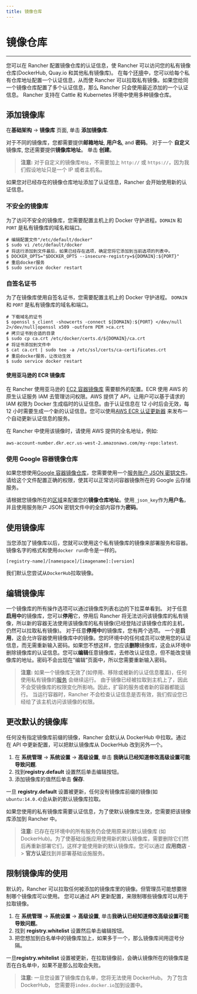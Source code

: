 ```yaml
---
title: 镜像仓库
---
```


# 镜像仓库

---

您可以在 Rancher 配置镜像仓库的认证信息，使 Rancher 可以访问您的私有镜像仓库(DockerHub, Quay.io 和其他私有镜像库)。
在每个[环境](/docs/rancher1/configurations/environments/)中，您可以给每个私有仓库地址配置一个认证信息，从而使 Rancher 可以拉取私有镜像。如果您给同一个镜像仓库配置了多个认证信息，那么 Rancher 只会使用最近添加的一个认证信息。 Rancher 支持在 Cattle 和 Kubernetes 环境中使用多种镜像仓库。

## 添加镜像库

在**基础架构** -> **镜像库** 页面, 单击 **添加镜像库**.

对于不同的镜像库，您都需要提供**邮箱地址**, **用户名**, and **密码**。 对于一个 **自定义** 镜像库, 您还需要提供**镜像库地址**。 单击 **创建**。

> **注意:** 对于自定义的镜像库`地址`，不需要加上 `http://` 或 `https://`，因为我们假设地址只是一个 IP 或者主机名。

如果您对已经存在的镜像仓库地址添加了认证信息，Rancher 会开始使用新的认证信息。

### 不安全的镜像库

为了访问不安全的镜像库，您需要配置主机上的 Docker 守护进程。`DOMAIN` 和 `PORT` 是私有镜像库的域名和端口。

```
# 编辑配置文件"/etc/default/docker"
$ sudo vi /etc/default/docker
# 将这行添加到文件最后，如果已经存在选项，确定您将它添加到当前选项的列表中。
$ DOCKER_OPTS="$DOCKER_OPTS --insecure-registry=${DOMAIN}:${PORT}"
# 重启docker服务
$ sudo service docker restart
```

### 自签名证书

为了在镜像库使用自签名证书，您需要配置主机上的 Docker 守护进程。 `DOMAIN` 和 `PORT` 是私有镜像库的域名和端口。

```
# 下载域名的证书
$ openssl s_client -showcerts -connect ${DOMAIN}:${PORT} </dev/null 2>/dev/null|openssl x509 -outform PEM >ca.crt
# 拷贝证书到合适的目录
$ sudo cp ca.crt /etc/docker/certs.d/${DOMAIN}/ca.crt
# 将证书添加到文件中
$ cat ca.crt | sudo tee -a /etc/ssl/certs/ca-certificates.crt
# 重启docker服务，让改动生效
$ sudo service docker restart

```

#### 使用亚马逊的 ECR 镜像库

在 Rancher 使用亚马逊的 [EC2 容器镜像库](https://aws.amazon.com/ecr/) 需要额外的配置。ECR 使用 AWS 的原生认证服务 IAM 去管理访问权限。AWS 提供了 API，让用户可以基于请求的 IAM 权限为 Docker 生成临时的认证信息。由于认证信息在 12 小时后会无效，每 12 小时需要生成一个新的认证信息。您可以使用[AWS ECR 认证更新器](/docs/rancher1/configurations/environments/ecr_updater/) 来发布一个自动更新认证信息的服务。

在 Rancher 中使用该镜像时，请使用 AWS 提供的全名地址，例如:

`aws-account-number.dkr.ecr.us-west-2.amazonaws.com/my-repo:latest`.

### 使用 Google 容器镜像仓库

如果您想使用[Google 容器镜像仓库](https://cloud.google.com/container-registry/)，您需要使用一个[服务账户 JSON 密钥文件](https://cloud.google.com/container-registry/docs/advanced-authentication#using_a_json_key_file)。请给这个文件配置正确的权限，使其可以正常访问容器镜像所在的 Google 云存储服务。

请根据您镜像所在的[区域](https://cloud.google.com/container-registry/docs/pushing-and-pulling#choosing_a_registry_name)来配置您的**镜像仓库地址**。使用`_json_key`作为**用户名**，并且使用服务账户 JSON 密钥文件中的全部内容作为**密码**。

## 使用镜像库

当您添加了镜像库以后，您就可以使用这个私有镜像库的镜像来部署服务和容器。镜像名字的格式和使用`docker run`命令是一样的。

`[registry-name]/[namespace]/[imagename]:[version]`

我们默认您尝试从`DockerHub`拉取镜像。

## 编辑镜像库

一个镜像库的所有操作选项可以通过镜像库列表右边的下拉菜单看到。
对于任意**启用中**的镜像库，您可以**停用**它，停用后 Rancher 将无法访问该镜像库的私有镜像，所以新的容器无法使用该镜像库的私有镜像(已经登陆过该镜像仓库的主机，仍然可以拉取私有镜像)。
对于任意**停用中**的镜像库，您有两个选项。 一个是**启用**，这会允许容器使用镜像库中的镜像。您的环境中的任何成员可以使用您的认证信息，而无需重新输入密码。如果您不想这样，您应该**删除**镜像库，这会从环境中删除镜像库的认证信息。您可以**编辑**任意镜像库，去修改认证信息，但不能改变镜像库的地址。密码不会出现在“编辑”页面中，所以您需要重新输入密码。

> **注意:** 如果一个镜像库无效了(如停用、移除或被新的认证信息覆盖)，任何使用私有镜像的[服务](/docs/rancher1/infrastructure/cattle/adding-services/) 会继续运行。 由于镜像已经被拉取到主机上了，因此不会受镜像库的权限变化所影响。因此，扩容的服务或者新的容器都能运行。 当运行容器时，Rancher 不会检查认证信息是否有效，我们假设您已经给了该主机访问该镜像的权限。

## 更改默认的镜像库

任何没有指定镜像库前缀的镜像，Rancher 会默认从 DockerHub 中拉取。通过在 API 中更新配置，可以把默认镜像库从 DockerHub 改到另外一个。

1. 在 **系统管理** -> **系统设置** -> **高级设置**, 单击 **我确认已经知道修改高级设置可能导致问题**.
2. 找到**registry.default** 设置然后单击编辑按钮。
3. 添加镜像库的值然后单击 **保存**.

一旦 **registry.default** 设置被更新，任何没有镜像库前缀的镜像(如 `ubuntu:14.0.4`)会从新的默认镜像库拉取。

如果您使用的私有镜像库需要认证信息，为了使默认镜像库生效，您需要把该镜像库添加到 Rancher 中。

> **注意:** 已存在在环境中的所有服务仍会使用原来的默认镜像库 (如 DockerHub)。为了使基础设施应用使用新的默认镜像库，需要删除它们然后再重新部署它们，这样才能使用新的默认镜像库。您可以通过 **应用商店** -> **官方认证**找到并部署基础设施服务。

## 限制镜像库的使用

默认的，Rancher 可以拉取任何被添加的镜像库里的镜像。但管理员可能想要限制哪个镜像库可以使用。 您可以通过 API 更新配置，来限制哪些镜像库可以用于拉取镜像。

1. 在 **系统管理** -> **系统设置** -> **高级设置**, 单击**我确认已经知道修改高级设置可能导致问题**。
2. 找到 **registry.whitelist** 设置然后单击编辑按钮。
3. 把您想加到白名单中的镜像库加上，如果多于一个，那么镜像库间用逗号分隔。

一旦**registry.whitelist** 设置被更新，在拉取镜像前，会确认镜像所在的镜像库是否在白名单中，如果不是那么拉取会失败。

> **注意:** 一旦您设置了镜像库白名单，您将无法使用 DockerHub。 为了包含 DockerHub， 您需要将`index.docker.io`加到设置中。
